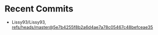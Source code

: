 # Recent Commits

<!-- START gadpp -->
- Lissy93/Lissy93, [refs/heads/master@5e7b4255f8b2a6d4ae7a78c05467c48befceae35](https://github.com/Lissy93/Lissy93/commit/5e7b4255f8b2a6d4ae7a78c05467c48befceae35)
